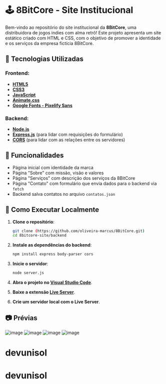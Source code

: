 # 🕹️ 8BitCore - Site Institucional

Bem-vindo ao repositório do site institucional da **8BitCore**, uma distribuidora de jogos indies com alma retrô! Este projeto apresenta um site estático criado com HTML e CSS, com o objetivo de promover a identidade e os serviços da empresa fictícia 8BitCore.

## 🎨 Tecnologias Utilizadas

### Frontend:
- **[HTML5](https://developer.mozilla.org/en-US/docs/Web/HTML)**
- **[CSS3](https://developer.mozilla.org/pt-BR/docs/Web/CSS)**
- **[JavaScript](https://developer.mozilla.org/pt-BR/docs/Web/JavaScript)**
- **[Animate.css](https://animate.style/)**
- **[Google Fonts - Pixelify Sans](https://fonts.google.com/specimen/Pixelify+Sans)**

### Backend:
- **[Node.js](https://nodejs.org/en)**
- **[Express.js](https://expressjs.com/)** (para lidar com requisições do formulário)
- **[CORS](https://developer.mozilla.org/en-US/docs/Web/HTTP/Guides/CORS)** (para lidar com as relações entre os servidores)

## 📌 Funcionalidades

- Página inicial com identidade da marca
- Página "Sobre" com missão, visão e valores
- Página "Serviços" com descrição dos serviços da 8BitCore
- Página "Contato" com formulário que envia dados para o backend via `fetch`
- Backend salva contatos no arquivo `contatos.json`

## 🚀 Como Executar Localmente

1. **Clone o repositório**:
   ```bash
   git clone (https://github.com/oliveira-marcus/8BitCore.git)
   cd 8bitcore-site/backend

2. **Instale as dependências do backend**:
   ```bash
   npm install express body-parser cors

3. **Inicie o servidor**:
   ```bash
   node server.js

4. **Abra o projeto no [Visual Studio Code](https://code.visualstudio.com/)**.

5. **Baixe a extensão [Live Server](https://marketplace.visualstudio.com/items?itemName=ritwickdey.LiveServer)**.

6. **Crie um servidor local com o Live Server**.
   
## 📷 Prévias

![image](https://github.com/user-attachments/assets/9eafd491-7dc6-40a4-a0e1-52ff49a3ec1d)
![image](https://github.com/user-attachments/assets/4219ee81-f771-4843-ab79-ca495537d5e9)
![image](https://github.com/user-attachments/assets/bac79ad0-298a-48d9-a159-e5684d58bd16)
![image](https://github.com/user-attachments/assets/9338dc9c-d1d1-4f0f-908b-c4bc9e6419fe)

# devunisol
# devunisol
